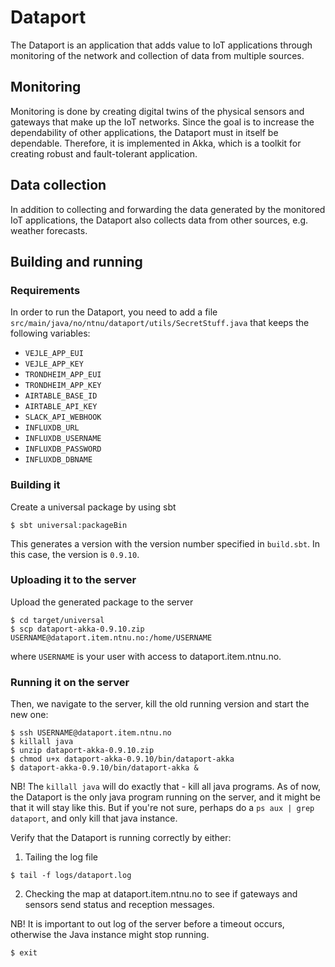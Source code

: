 # Dataport

The Dataport is an application that adds value to IoT applications through monitoring of the network and collection of data from multiple sources.

## Monitoring
Monitoring is done by creating digital twins of the physical sensors and gateways that make up the IoT networks. Since the goal is to increase the dependability of other applications, the Dataport must in itself be dependable. Therefore, it is implemented in Akka, which is a toolkit for creating robust and fault-tolerant application.

## Data collection
In addition to collecting and forwarding the data generated by the monitored IoT applications, the Dataport also collects data from other sources, e.g. weather forecasts.

## Building and running

### Requirements
In order to run the Dataport, you need to add a file `src/main/java/no/ntnu/dataport/utils/SecretStuff.java` that keeps the following variables:

* `VEJLE_APP_EUI`
* `VEJLE_APP_KEY`
* `TRONDHEIM_APP_EUI`
* `TRONDHEIM_APP_KEY`
* `AIRTABLE_BASE_ID`
* `AIRTABLE_API_KEY`
* `SLACK_API_WEBHOOK`
* `INFLUXDB_URL`
* `INFLUXDB_USERNAME`
* `INFLUXDB_PASSWORD`
* `INFLUXDB_DBNAME`
 
### Building it
Create a universal package by using sbt
```
$ sbt universal:packageBin
```
This generates a version with the version number specified in `build.sbt`. In this case, the version is `0.9.10`.

### Uploading it to the server
Upload the generated package to the server
```
$ cd target/universal
$ scp dataport-akka-0.9.10.zip USERNAME@dataport.item.ntnu.no:/home/USERNAME
```
where `USERNAME` is your user with access to dataport.item.ntnu.no.

### Running it on the server
Then, we navigate to the server, kill the old running version and start the new one:
```
$ ssh USERNAME@dataport.item.ntnu.no
$ killall java
$ unzip dataport-akka-0.9.10.zip 
$ chmod u+x dataport-akka-0.9.10/bin/dataport-akka
$ dataport-akka-0.9.10/bin/dataport-akka &
```
NB! The `killall java` will do exactly that - kill all java programs. As of now, the Dataport is the only java program running on the server, and it might be that it will stay like this. But if you're not sure, perhaps do a `ps aux | grep dataport`, and only kill that java instance.

Verify that the Dataport is running correctly by either:

1) Tailing the log file
```
$ tail -f logs/dataport.log
```
2) Checking the map at dataport.item.ntnu.no to see if gateways and sensors send status and reception messages.

NB! It is important to out log of the server before a timeout occurs, otherwise the Java instance might stop running.
```
$ exit
```
